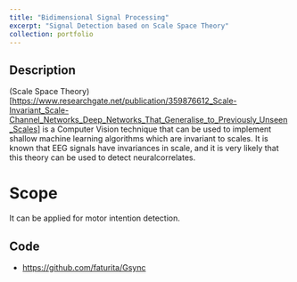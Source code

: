 ```yaml
---
title: "Bidimensional Signal Processing"
excerpt: "Signal Detection based on Scale Space Theory"
collection: portfolio
---
```


## Description

(Scale Space Theory)[https://www.researchgate.net/publication/359876612_Scale-Invariant_Scale-Channel_Networks_Deep_Networks_That_Generalise_to_Previously_Unseen_Scales] is a Computer Vision technique that can be used to implement shallow machine learning algorithms which are invariant to scales.  It is known that EEG signals have invariances in scale, and it is very likely that this theory can be used to detect neuralcorrelates.

# Scope

It can be applied for motor intention detection.

## Code 
* <https://github.com/faturita/Gsync>






